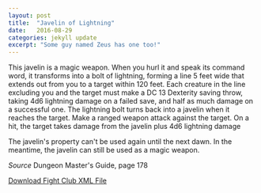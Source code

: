 ```yaml
---
layout: post
title:  "Javelin of Lightning"
date:   2016-08-29
categories: jekyll update
excerpt: "Some guy named Zeus has one too!"
---
```


This javelin is a magic weapon. When you hurl it and speak its command word, it transforms into a bolt of lightning, forming a line 5 feet wide that extends out from you to a target within 120 feet. Each creature in the line excluding you and the target must make a DC 13 Dexterity saving throw, taking 4d6 lightning damage on a failed save, and half as much damage on a successful one. The lightning bolt turns back into a javelin when it reaches the target. Make a ranged weapon attack against the target. On a hit, the target takes damage from the javelin plus 4d6 lightning damage

The javelin's property can't be used again until the next dawn. In the meantime, the javelin can still be used as a magic weapon.

_Source_ Dungeon Master's Guide, page 178

<a href="{{site.url}}/for-the-players/items/javelin-of-lightning.xml">Download Fight Club XML File</a>

